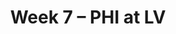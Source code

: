 ---
layout: game
title: Week 7 – PHI at LV
season: 2021
game_id: 2021_07_PHI_LV
away_team: PHI
home_team: LV
---